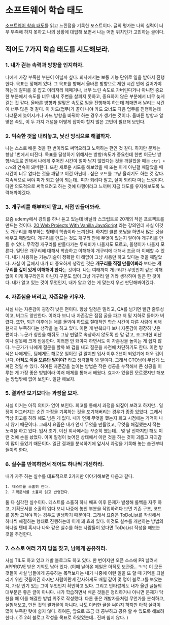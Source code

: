 # 소프트웨어 학습 태도
[소프트웨어 학습 태도](https://brunch.co.kr/@godrm77/16?fbclid=IwAR0w6cY_Ore68oFxwqmG1awHdop-BXXqv4YQ3_T5maBUjdBOXKDg4w51be8)를 읽고 느낀점을 기록한 포스트이다. 글의 평가는 나의 실력이 너무 부족해 하지 못하고 나의 상황에 대입해 보면서 나는 어떤 위치인가 고민하는 글이다.

## 적어도 7가지 학습 태도를 시도해보라.

### 1. 내가 걷는 속력과 방향을 인지하자.
나에게 가장 부족한 부분이 아닐까 싶다. 회사에서는 보통 기능 단위로 일을 받아서 진행한다. 목표는 정해져 있다. 그 목표를 향해서 올바른 방향으로 제한 시간 안에 걸어가야 하는데 갈피를 못 잡고 이리저리 헤매거나, 너무 느린 속도로 가버린다거나 아니면 중요한 부분에서 속도를 너무 내서 주변을 살피지 못하고, 중요하지 않은 부분에서 너무 늦게 걷는 것 같다. 올바른 방향과 알맞은 속도로 일을 진행해야 하는데 헤매면서 날리는 시간이 너무 많은 것 같다. 이 카드(업무)가 끝이 나야 카드 오너도 다음 업무를 진행하는데 나떄문에 늦어지거나 카드 방향을 바꿔야 하는 경우가 생기는 것이다. 올바른 방향과 알맞은 속도, 이 두 가지 개념을 어떻게 잡아야 할지 많은 고민이 필요해 보인다.

### 2. 익숙한 것을 내려놓고, 낯선 방식으로 해결하자.
나는 스스로 배운 것을 한 번이라도 써먹으려고 노력하는 편인 것 같다. 하지만 문제는 항상 1번에서 터진다. 목표를 달성하기 위해서는 방향/속도가 중요한데 한번 어긋난 방향/속도로 인해서 나에게 주어진 시간이 얼마 남지 않았다는 것을 깨달았을 때는 `ctrl + c/v`의 연속이 돼버린다. 또한 새로운 시도를 해보았을 때 또는 이게 아닌걸 깨달았을 때 시간이 너무 없다는 것을 깨닫고 이건 아닌데.. 싶은 코드를 그냥 올리기도 하는 것 같다. 지속적으로 써야 피가 되고 살이 되는데.. 피가 되려다 말고, 살이 되려다 마는 느낌이다. 다만 의도적으로 써먹으려고 하는 것에 다행이라고 느끼며 지금 태도를 유지해보도록 노력해봐야겠다.

### 3. 개구리를 해부하지 말고, 직접 만들어봐라.
요즘 udemy에서 강의를 하나 듣고 있는데 바닐라 스크립트로 20개의 작은 프로젝트를 만드는 것이다. [20 Web Projects With Vanilla JavaScript](https://www.udemy.com/course/web-projects-with-vanilla-javascript) 라는 강의인데 사실 이것도 개구리를 해부하는 형태의 학습이라 느껴진다. 하지만 클론 코딩을 하면서 많은 것을 배우고 깨달았다. 개구리를 만드는 것도 개구리 안에 무엇이 있는지 알아야 개구리를 만들 수 있다. 무작정 개구리를 만들다가는 두꺼비가 나올지도 모르고, 올챙이가 나올지 모른다. 일단은 개구리에 대해서 학습하고 이해해야 개구리에 대해서 조금 더 이해할 수 있다. 내가 사용하는 기능/기술이 정확한 이 해없이 그냥 사용만 하고 있다는 것을 깨달았다. 사실 이 글에서 내가 더 중요하게 생각한 것은 **개구리를 직접 만들어봐라** 보다는 **개구리를 깊이 있게 이해해야 한다**는 것이다. 나는 여태까지 개구리가 무엇인지 깊은 이해 없이 이게 개구리인지 아닌지 구분도 없이 그냥 개구리 일 거라 생각하며 일은 한 것이다. 내가 알고 있는 것이 무엇인지, 내가 알고 있는 게 맞는지 우선 판단해봐야겠다.

### 4. 자존심을 버리고, 자존감을 키우자.
사실 나는 자존감이 굉장히 낮은 편이다. 항상 일정은 밀리고, QA를 넘기면 빨간 줄투성이고, 버그도 양산한다. 이러다 보니 내 자존감은 점점 굴을 파고 저 밑 지하로 들어가 버렸다. 또한, 퇴근 이후에는 애를 돌봐야 하므로 절대적인 학습 시간이 다른 사람에 비해 현저히 부족하다는 생각을 늘 하고 있다. 이런 게 반복되다 보니 자존감이 굉장히 낮은 편이다. 누군가 칭찬을 해줘도 그냥 빈말로 속상하지 않도록 한 말 같고, 조그마한 비난이나 잘못에 크게 반응한다. 이러면 안 돼야지 하면서도 이 자존감을 높이는 게 쉽지 않다. 누군가가 나에게 질문을 할까 봐 겁을 내고 질문을 사전에 차단하기도 한다. 이런 방식은 나에게도, 팀에게도 해로운 일이란 걸 알지만 입사 이후 2년이 되었기에 더욱 겁이 난다. **아직도 이걸 모른단 말이야?** 라고 생각할까 봐 말이다. 그래서 CTO님이 무섭게 느껴진 것일 수 있다. 하여튼 자존감을 높이는 방법은 작은 성공을 누적해서 큰 성공을 이루는 게 가장 좋은 방법이라 여러 매체를 통해서 배웠다. 효과가 있을진 모르겠지만 해보는 방법밖에 없어 보인다. 일단 해보자.

### 5. 결과만 보기보다는 과정을 보자.
사실 이거는 아직 의미가 없어 보인다. 회고를 통해서 과정을 되짚어 보려고 하지만.. 일정이 어그러지는 순간 과정을 기록하는 것을 포기해버리는 경우가 종종 있었다. 그래서 막상 회고를 하려 해도 남은 게 없다. 내가 언제 무엇을 했는지 회고 시점에는 기억이 나지 않기 때문이다. 그래서 요즘은 내가 언제 무엇을 만들었고, 무엇을 해결했는지 적는 노력을 하고 있다. 입사 초기, 이전 회사에서는 꾸준히 했는데... 몇 달 전까지만 해도 이런 것에 손을 놨었다. 이미 일정이 늦어진 상태에서 이런 것을 하는 것이 괴롭고 자괴감이 많이 들었기 때문이다. 일단 결과를 분석하기에 앞서서 과정을 기록해 놓는 습관부터 들이려 한다.

### 6. 실수를 반복하면서 적어도 하나씩 개선하라.
내가 자주 하는 실수를 대표적으로 2가지만 이야기해보면 다음과 같다.
  ``` text
  1. 테스트를 소홀히 한다.
  2. 기획문서를 소홀히 읽고 반영한다.
  ```
둘 다 심각한 실수이다. 테스트를 소홀히 하니 배포 이후 문제가 발생해 롤백을 자주 하고, 기획문서를 소홀히 읽다 보니 나중에 놓친 부분을 작업하려다 보면 기존 구조, 코드를 몽땅 고쳐야 하는 경우도 발생하기 때문이다. 그래서 요즘은 ToDoList를 작성해서 하나씩 해결하는 형태로 진행하는데 이게 꽤 효과 있다. 이것도 실수를 개선하는 방법의 하나일 텐데 혹시나 나와 같은 실수를 하는 사람들이 있다면 ToDoList 작성을 해보는 것을 추천한다. 

### 7. 스스로 여러 가지 답을 찾고, 남에게 공유하라.
사실 TIL도 하고 있고 개발 블로그도 하고 있다. 한 번이지만 오픈 소스에 PR 날려서 APPROVE 받은 기억도 남아 있다. (이때 날아온 메일은 아직도 보관중.. ㅋㅋ) 이 모든것들이 사실 남들에게 공유하는 목적보다는 내가 나중에 이런 일을 또 할 때 기억을 되살리기 위한 것들이긴 하지만 사람이란게 간사하게도 매일 같이 몇 명이 블로그를 보았는지, 가장 인기 있는 그이 무엇인지 확인하고 있다. 그리고 안타깝게도 내가 올린 글들의 대부분은 좋은 글이 아니다. 내가 학습하면서 배운 것들은 정리하거나 아니면 문제가 닥쳤을 때 이를 해결한 방법 위주로 작성했다. 다른 좋은 개발자들처럼 무언가를 분석하고, 실험해보고, 만든 것의 결과물이 아니다. 나도 이러한 글을 써야지 하지만 아직 실력이 많이 부족한 탓에 쉽지 않다. 하여튼, 앞으로 조금 더 공부하고 공유 할 수 있도록 해보려 한다. ( 주 2회 블로그 작성을 목표로 하였었는데.. 진짜 쉽지 않다. )